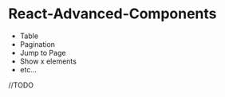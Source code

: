 # React-Advanced-Components

- Table
- Pagination     
- Jump to Page  
- Show x elements   
- etc...      
         
//TODO
    
 
 
